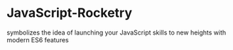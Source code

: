 # JavaScript-Rocketry
symbolizes the idea of launching your JavaScript skills to new heights with modern ES6 features
